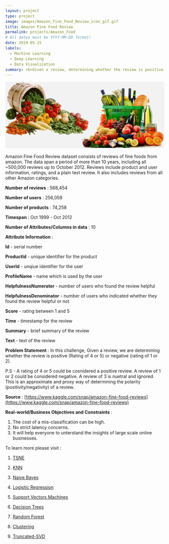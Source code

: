 ```yaml
---
layout: project
type: project
image: images/Amazon_Fine_Food_Review_icon_gif.gif
title: Amazon Fine Food Review
permalink: projects/Amazon_Food
# All dates must be YYYY-MM-DD format!
date: 2019-05-15
labels:
  - Machine Learning
  - Deep Learning
  - Data Visualization
summary: <b>Given a review, determining whether the review is positive or negative.</b>
---
```


<img class="ui image" src="../images/Amazon_Fine_Food_Review_Banner.png">

Amazon Fine Food Review dataset consists of reviews of fine foods from amazon. The data span a period of more than 10 years, including all ~500,000 reviews up to October 2012. Reviews include product and user information, ratings, and a plain text review. It also includes reviews from all other Amazon categories.

<b>Number of reviews</b> : 568,454

<b>Number of users</b> : 256,059

<b>Number of products</b> : 74,258

<b>Timespan</b> : Oct 1999 - Oct 2012

<b>Number of Attributes/Columns in data</b> : 10 

<b>Attribute Information</b> :

<b>Id</b> - serial number

<b>ProductId</b> - unique identifier for the product

<b>UserId</b> - unqiue identifier for the user

<b>ProfileName</b> - name which is used by the user

<b>HelpfulnessNumerator</b> - number of users who found the review helpful

<b>HelpfulnessDenominator</b> - number of users who indicated whether they found the review helpful or not

<b>Score</b> - rating between 1 and 5

<b>Time</b> - timestamp for the review

<b>Summary</b> - brief summary of the review

<b>Text</b> - text of the review

<b>Problem Statement</b> : In this challenge, Given a review, we are determining whether the review is positive (Rating of 4 or 5) or negative (rating of 1 or 2).

P.S - A rating of 4 or 5 could be cosnidered a positive review. A review of 1 or 2 could be considered negative. A review of 3 is nuetral and ignored. This is an approximate and proxy way of determining the polarity (positivity/negativity) of a review.

<b>Source</b> : [https://www.kaggle.com/snap/amazon-fine-food-reviews](https://www.kaggle.com/snap/amazon-fine-food-reviews)

<b>Real-world/Business Objectives and Constraints</b> : 
1. The cost of a mis-classification can be high.
2. No strict latency concerns.
3. It will help everyone to unterstand the insights of large scale online businesses.

To learn more please visit : 

1. [TSNE](https://github.com/Souravban/Amazon-Fine-Food-Reviews-Analysis-TSNE)

2. [KNN](https://github.com/Souravban/Amazon-Fine-Food-Reviews-Analysis-KNN)

3. [Naive Bayes](https://github.com/Souravban/Amazon-Fine-Food-Reviews-Analysis-Naive-Bayes)

4. [Logistic Regression](https://github.com/Souravban/Amazon-Fine-Food-Reviews-Analysis-Logistic-Regression)

5. [Support Vectors Machines](https://github.com/Souravban/Amazon-Fine-Food-Reviews-Analysis-Support-Vector-Machines)

6. [Decision Trees](https://github.com/Souravban/Amazon-Fine-Food-Reviews-Analysis-Decision-Trees)

7. [Random Forest](https://github.com/Souravban/Amazon-Fine-Food-Reviews-Analysis-Random-Forest)

8. [Clustering](https://github.com/Souravban/Amazon-Fine-Food-Reviews-Analysis-Clustering)

9. [Truncated-SVD](https://github.com/Souravban/Amazon-Fine-Food-Reviews-Analysis-Truncated-SVD)
